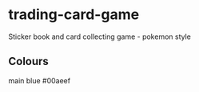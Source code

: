 # trading-card-game
Sticker book and card collecting game - pokemon style

## Colours
main blue #00aeef
